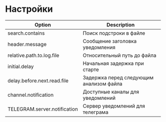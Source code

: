  


# Настройки

| Option | Description |
| ------ | ----------- |
| search.contains | Поиск подстроки в файле |
| header.message | Сообщение заголовка уведомления |
| relative.path.to.log.file | Относительный путь до файла |
| initial.delay | Начальная задержка при старте |
| delay.before.next.read.file | Задержка перед следующим анализом файла |
| channel.notification | Доступные каналы для уведомлений |
| TELEGRAM.server.notification | Сервер уведомлений для телеграма |